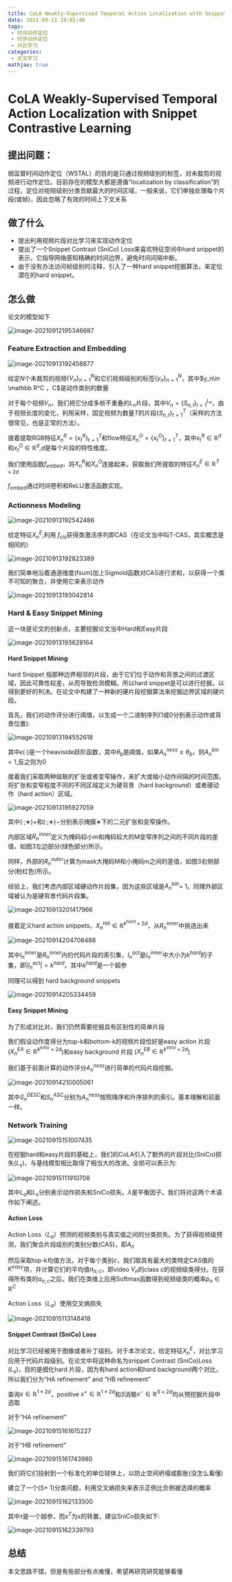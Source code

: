 ```yaml
---
title: CoLA Weakly-Supervised Temporal Action Localization with Snippet Contrastive Learning
date: 2021-09-11 19:01:46
tags:
 - 时间动作定位
 - 时序动作定位
 - 对比学习
categories:
 - 论文学习
mathjax: true
---
```


# CoLA Weakly-Supervised Temporal Action Localization with Snippet Contrastive Learning

## 提出问题：

弱监督时间动作定位（WSTAL）的目的是只通过视频级别的标签，对未裁剪的视频进行动作定位。目前存在的模型大都是遵循“localization by classification”的过程，定位对视频级别分类贡献最大的时间区域，一般来说，它们单独处理每个片段(或帧)，因此忽略了有效的时间上下文关系

## 做了什么

* 提出利用视频片段对比学习来实现动作定位
* 提出了一个Snippet Contrast (SniCo) Loss来喜欢特征空间中hard snippet的表示，它指导网络感知精确的时间边界，避免时间间隔中断。
* 由于没有办法访问帧级别的注释，引入了一种hard snippet挖掘算法，来定位潜在的hard snippet。

<!--more-->

## 怎么做

论文的模型如下

![image-20210912195346687](https://cdn.jsdelivr.net/gh/zhou-ning/blog-image-bed@main/paper/image-20210912195346687.png)

### Feature Extraction and Embedding

![image-20210913192458877](https://cdn.jsdelivr.net/gh/zhou-ning/blog-image-bed@main/paper/image-20210913192458877.png)

给定$N$个未裁剪的视频$\lbrace V_n \rbrace^N_{n=1}$和它们视频级别的标签$\lbrace y_n\rbrace^N_{n=1}$，其中$y_n\in \mathbb R^C $，$C$是动作类别的数量

对于每个视频$V_n$，我们把它分成多帧不重叠的$L_n$片段，其中$V_n=\lbrace S_{n,l}\rbrace^{L_n}_{l=1}$，由于视频长度的变化，利用采样，固定视频为数量$T$的片段$\lbrace S_{n,t}\rbrace^T_{t=1}$（采样的方法很常见，也是正常的方法）。

接着提取RGB特征$X_n^R=\lbrace x_t^R \rbrace^T_{t=1}$和flow特征$X_n^O=\lbrace x_t^O \rbrace^T_{t=1}$，其中$x^R_t \in \mathbb R^d$和$x^O_t \in \mathbb R^d$,$d$是每个片段的特性维度。

我们使用函数$f_{embed}$，将$X_n^R$和$X_n^O$连接起来，获取我们所提取的特征$X_n^E \in \mathbb R^{T \times 2d}$

$f_{embed}$通过时间卷积和ReLU激活函数实现。

###  Actionness Modeling

![image-20210913192542486](https://cdn.jsdelivr.net/gh/zhou-ning/blog-image-bed@main/paper/image-20210913192542486.png)

给定特征$X_n^E$,利用 $f_{cls}$获得类激活序列即CAS（在论文当中叫T-CAS，其实概念是相同的）

![image-20210913192823389](https://cdn.jsdelivr.net/gh/zhou-ning/blog-image-bed@main/paper/image-20210913192823389.png)

我们简单地沿着通道维度(fsum)加上Sigmoid函数对CAS进行求和，以获得一个类不可知的聚合，并使用它来表示动作

![image-20210913193042814](https://cdn.jsdelivr.net/gh/zhou-ning/blog-image-bed@main/paper/image-20210913193042814.png)

###  Hard & Easy Snippet Mining

这一块是论文的创新点，主要挖掘论文当中Hard和Easy片段

![image-20210913193628164](https://cdn.jsdelivr.net/gh/zhou-ning/blog-image-bed@main/paper/image-20210913193628164.png)

#### Hard Snippet Mining

hard Snippet 指那种边界相邻的片段，由于它们位于动作和背景之间的过渡区域，因此可靠性较差，从而导致检测模糊。所以hard snippet是可以进行挖掘，以得到更好的判决。在论文中构建了一种新的硬片段挖掘算法来挖掘边界区域的硬片段。

首先，我们对动作评分进行阈值，以生成一个二进制序列(1或0分别表示动作或背景位置):

![image-20210913194552618](https://cdn.jsdelivr.net/gh/zhou-ning/blog-image-bed@main/paper/image-20210913194552618.png)

其中$\epsilon(\cdot )$是一个heaviside跃阶函数，其中$\theta_b$是阈值，如果$A_n^{ness}\geq\theta_b$，则$A_n^{bin}=1$,反之则为0

接着我们采取两种级联的扩张或者变窄操作，来扩大或缩小动作间隔的时间范围，将扩张和变窄程度不同的不同区域定义为硬背景（hard background）或者硬动作（hard action）区域。

![image-20210913195927059](https://cdn.jsdelivr.net/gh/zhou-ning/blog-image-bed@main/paper/image-20210913195927059.png)

其中(·;∗)+和(·;∗)−分别表示掩膜∗下的二元扩张和变窄操作。

内部区域$R_n^{inner}$定义为掩码较小m和掩码较大的M变窄序列之间的不同片段的差值，如图3左边部分(绿色部分)所示。

同样，外部的$R_n^{outer}$计算为mask大掩码M和小掩码m之间的差值，如图3右侧部分(粉红色)所示。

经验上，我们考虑内部区域硬动作片段集，因为这些区域是$A_n^{bin}$= 1。同理外部区域被认为是硬背景代码片段集。

![image-20210913201417966](https://cdn.jsdelivr.net/gh/zhou-ning/blog-image-bed@main/paper/image-20210913201417966.png)

接着定义hard action snippets，$X_n^{HA}\in \mathbb R^{k^{hard}\times 2d}$，从$R_n^{inner}$中挑选出来

![image-20210914204708488](https://cdn.jsdelivr.net/gh/zhou-ning/blog-image-bed@main/paper/image-20210914204708488.png)

其中$I_n^{inner}$是$R_n^{inner}$内的代码片段的索引集，$I_n^{act}$是$I_n^{inner}$中大小为$k^{hard}$的子集，即$\lvert I_n^{act} \rvert=k^{hard}$。其中$k^{hard}$是一个超参

同理可以得到 hard background snippets

![image-20210914205334459](https://cdn.jsdelivr.net/gh/zhou-ning/blog-image-bed@main/paper/image-20210914205334459.png)

#### Easy Snippet Mining

为了形成对比对，我们仍然需要挖掘具有区别性的简单片段

我们假设动作度得分为top-k和bottom-k的视频片段恰好是easy action 片段($X_n^{EA}\in \mathbb R^{k^{easy}\times 2d}$)和easy background  片段 ($X_n^{EB}\in \mathbb R^{k^{easy}\times 2d}$)

我们基于前面计算的动作评分$A_n^{ness}$进行简单的代码片段挖掘。

![image-20210914210005061](https://cdn.jsdelivr.net/gh/zhou-ning/blog-image-bed@main/paper/image-20210914210005061.png)

其中$S_n^{DESC}$和$S_n^{ASC}$分别为$A_n^{ness}$按照降序和升序排列的索引。基本理解和前面一样。

### Network Training

![image-20210915151007435](https://cdn.jsdelivr.net/gh/zhou-ning/blog-image-bed@main/paper/image-20210915151007435.png)

在挖掘hard和easy片段的基础上，我们的CoLA引入了额外的片段对比(SniCo)损失($L_s$)，与基线模型相比取得了相当大的改进。全损可以表示为:

![image-20210915111910708](https://cdn.jsdelivr.net/gh/zhou-ning/blog-image-bed@main/paper/image-20210915111910708.png)

其中$L_a$和$L_s$分别表示动作损失和SniCo损失。$\lambda$是平衡因子。我们将对这两个术语作如下阐述。

#### Action Loss

Action Loss（$L_a$）预测的视频类别与真实值之间的分类损失。为了获得视频级预测，我们聚合片段级别的类别分数(CAS)，即$A_n$

然后采取top-k均值方法，对于每个类别$c$，我们取具有最大的类特定CAS值的$K^{easy}$项，并计算它们的平均值$a_{n;c}$，即video $V_n$的class $c$的视频级类得分。在获得所有类的$a_{n;c}$之后，我们在类维上应用Softmax函数得到视频级类的概率$p_n \in \mathbb R^C$

Action Loss（$L_a$）使用交叉熵损失

![image-20210915113148418](https://cdn.jsdelivr.net/gh/zhou-ning/blog-image-bed@main/paper/image-20210915113148418.png)

#### Snippet Contrast (SniCo) Loss



对比学习已经被用于图像或者补丁级别。对于本次论文，给定特征$X_n^E$，对比学习应用于代码片段级别。在论文中将这种命名为snippet Contrast (SniCo)Loss ($L_s$)，目的是细化hard 片段，因为有hard action和hard background两个对比，所以我们分为“HA refinement” and “HB refinement”

查询$x\in \mathbb R^{1\times2d}$，positive $x^+ \in \mathbb R^{1\times 2d}$和$S$消极$x^-\in \mathbb R^{S\times 2d}$均从预挖掘片段中选取

对于“HA refinement”

![image-20210915161615227](https://cdn.jsdelivr.net/gh/zhou-ning/blog-image-bed@main/paper/image-20210915161615227.png)

对于“HB refinement”

![image-20210915161743980](https://cdn.jsdelivr.net/gh/zhou-ning/blog-image-bed@main/paper/image-20210915161743980.png)

我们将它们投射到一个标准化的单位球体上，以防止空间坍塌或膨胀(没怎么看懂)

建立了一个(S+ 1)分类问题，利用交叉熵损失来表示正例比负例被选择的概率

![image-20210915162133500](https://cdn.jsdelivr.net/gh/zhou-ning/blog-image-bed@main/paper/image-20210915162133500.png)

其中$\tau$是一个超参，而$x^T$为$x$的转置，建议SniCo损失如下:

![image-20210915162339793](https://cdn.jsdelivr.net/gh/zhou-ning/blog-image-bed@main/paper/image-20210915162339793.png)

## 总结

本文思路不错，但是有些部分有点难懂，希望再研究研究能够看懂